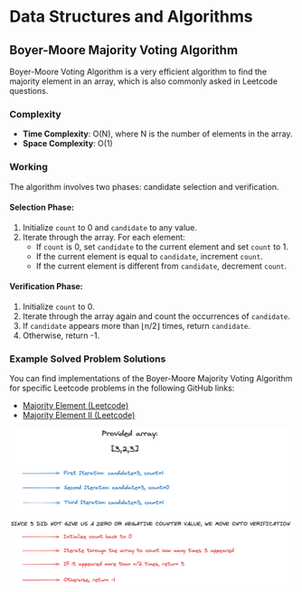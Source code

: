 # Data Structures and Algorithms

## Boyer-Moore Majority Voting Algorithm

Boyer-Moore Voting Algorithm is a very efficient algorithm to find the majority element in an array, which is also commonly asked in Leetcode questions.

### Complexity
- **Time Complexity**: O(N), where N is the number of elements in the array.
- **Space Complexity**: O(1)

### Working

The algorithm involves two phases: candidate selection and verification.

#### Selection Phase:
1. Initialize `count` to 0 and `candidate` to any value.
2. Iterate through the array. For each element:
   - If `count` is 0, set `candidate` to the current element and set `count` to 1.
   - If the current element is equal to `candidate`, increment `count`.
   - If the current element is different from `candidate`, decrement `count`.

#### Verification Phase:
1. Initialize `count` to 0.
2. Iterate through the array again and count the occurrences of `candidate`.
3. If `candidate` appears more than ⌊n/2⌋ times, return `candidate`.
4. Otherwise, return -1.

### Example Solved Problem Solutions

You can find implementations of the Boyer-Moore Majority Voting Algorithm for specific Leetcode problems in the following GitHub links:

- [Majority Element (Leetcode)](https://github.com/airejtashfeen/Leetcode/blob/master/majorityelement.cpp)
- [Majority Element II (Leetcode)](https://github.com/airejtashfeen/Leetcode/blob/master/majorityelementii.cpp)

![Boyer Moore](../images/boyermoore.png)

